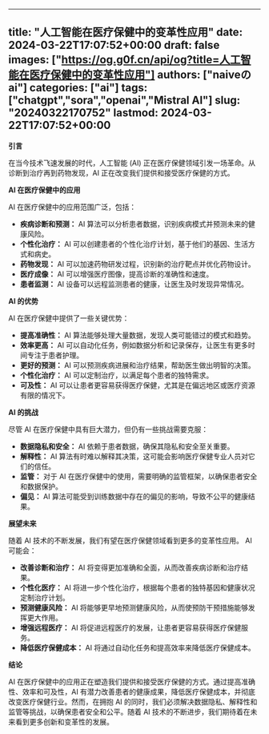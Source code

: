 
---
title: "人工智能在医疗保健中的变革性应用"
date: 2024-03-22T17:07:52+00:00
draft: false
images: ["https://og.g0f.cn/api/og?title=人工智能在医疗保健中的变革性应用"]
authors: ["naiveのai"]
categories: ["ai"]
tags: ["chatgpt","sora","openai","Mistral AI"]
slug: "20240322170752"
lastmod: 2024-03-22T17:07:52+00:00
---
**引言**

在当今技术飞速发展的时代，人工智能 (AI) 正在医疗保健领域引发一场革命。从诊断到治疗再到药物发现，AI 正在改变我们提供和接受医疗保健的方式。

**AI 在医疗保健中的应用**

AI 在医疗保健中的应用范围广泛，包括：

* **疾病诊断和预测：** AI 算法可以分析患者数据，识别疾病模式并预测未来的健康风险。
* **个性化治疗：** AI 可以创建患者的个性化治疗计划，基于他们的基因、生活方式和病史。
* **药物发现：** AI 可以加速药物研发过程，识别新的治疗靶点并优化药物设计。
* **医疗成像：** AI 可以增强医疗图像，提高诊断的准确性和速度。
* **患者监测：** AI 设备可以远程监测患者的健康，让医生及时发现异常情况。

**AI 的优势**

AI 在医疗保健中提供了一些关键优势：

* **提高准确性：** AI 算法能够处理大量数据，发现人类可能错过的模式和趋势。
* **效率更高：** AI 可以自动化任务，例如数据分析和记录保存，让医生有更多时间专注于患者护理。
* **更好的预测：** AI 可以预测疾病进展和治疗结果，帮助医生做出明智的决策。
* **个性化治疗：** AI 可以定制治疗，以满足每个患者的独特需求。
* **可及性：** AI 可以让患者更容易获得医疗保健，尤其是在偏远地区或医疗资源有限的情况下。

**AI 的挑战**

尽管 AI 在医疗保健中具有巨大潜力，但仍有一些挑战需要克服：

* **数据隐私和安全：** AI 依赖于患者数据，确保其隐私和安全至关重要。
* **解释性：** AI 算法有时难以解释其决策，这可能会影响医疗保健专业人员对它们的信任。
* **监管：** 对于 AI 在医疗保健中的使用，需要明确的监管框架，以确保患者安全和数据保护。
* **偏见：** AI 算法可能受到训练数据中存在的偏见的影响，导致不公平的健康结果。

**展望未来**

随着 AI 技术的不断发展，我们有望在医疗保健领域看到更多的变革性应用。 AI 可能会：

* **改善诊断和治疗：** AI 将变得更加准确和全面，从而改善疾病诊断和治疗结果。
* **个性化医疗：** AI 将进一步个性化治疗，根据每个患者的独特基因和健康状况定制治疗计划。
* **预测健康风险：** AI 将能够更早地预测健康风险，从而使预防干预措施能够发挥更大作用。
* **增强远程医疗：** AI 将促进远程医疗的发展，让患者更容易获得医疗保健服务。
* **降低医疗保健成本：** AI 将通过自动化任务和提高效率来降低医疗保健成本。

**结论**

AI 在医疗保健中的应用正在塑造我们提供和接受医疗保健的方式。通过提高准确性、效率和可及性，AI 有潜力改善患者的健康成果，降低医疗保健成本，并彻底改变医疗保健行业。然而，在拥抱 AI 的同时，我们必须解决数据隐私、解释性和监管等挑战，以确保患者安全和公平。随着 AI 技术的不断进步，我们期待着在未来看到更多创新和变革性的发展。